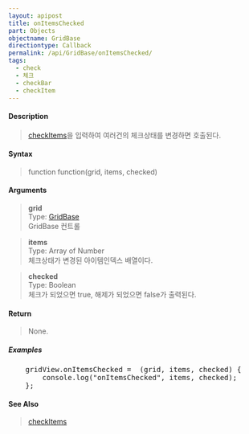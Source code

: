 ```yaml
---
layout: apipost
title: onItemsChecked
part: Objects
objectname: GridBase
directiontype: Callback
permalink: /api/GridBase/onItemsChecked/
tags:
  - check
  - 체크
  - checkBar
  - checkItem
---
```



#### Description

> [checkItems](/api/GridBase/checkItems/)을 입력하여 여러건의 체크상태를 변경하면 호출된다.  

#### Syntax

> function function(grid, items, checked)  

#### Arguments

> **grid**  
> Type: [GridBase](/api/GridBase/)  
> GridBase 컨트롤  

> **items**  
> Type: Array of Number  
> 체크상태가 변경된 아이템인덱스 배열이다.  

> **checked**  
> Type: Boolean  
> 체크가 되었으면 true, 해제가 되었으면 false가 출력된다.  

#### Return

> None.

##### Examples 

<pre class="prettyprint">
    gridView.onItemsChecked =  (grid, items, checked) {
        console.log("onItemsChecked", items, checked);
    };
</pre>

#### See Also
> [checkItems](/api/GridBase/checkItems)
